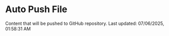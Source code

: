 # Auto Push File

Content that will be pushed to GitHub repository.
Last updated: 07/06/2025, 01:58:31 AM